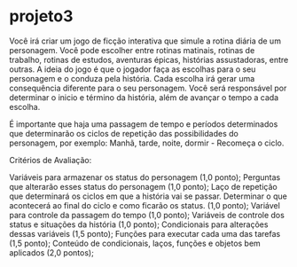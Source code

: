 # projeto3

Você irá criar um jogo de ficção interativa que simule a rotina diária de um personagem. Você pode escolher entre rotinas matinais, rotinas de trabalho, rotinas de estudos, aventuras épicas, histórias assustadoras, entre outras. A ideia do jogo é que o jogador faça as escolhas para o seu personagem e o conduza pela história. Cada escolha irá gerar uma consequência diferente para o seu personagem. Você será responsável por determinar o inicio e término da história, além de avançar o tempo a cada escolha.

É importante que haja uma passagem de tempo e períodos determinados que determinarão os ciclos de repetição das possibilidades do personagem, por exemplo: Manhã, tarde, noite, dormir - Recomeça o ciclo.


Critérios de Avaliação:


Variáveis para armazenar os status do personagem (1,0 ponto);
Perguntas que alterarão esses status do personagem (1,0 ponto);
Laço de repetição que determinará os ciclos em que a história vai se passar. Determinar o que acontecerá ao final do ciclo e como ficarão os status. (1,0 ponto);
Variável para controle da passagem do tempo (1,0 ponto);
Variáveis de controle dos status e situações da história (1,0 ponto);
Condicionais para alterações dessas variáveis (1,5 ponto);
Funções para executar cada uma das tarefas (1,5 ponto);
Conteúdo de condicionais, laços, funções e objetos bem aplicados (2,0 pontos);
